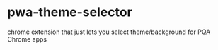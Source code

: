 # pwa-theme-selector
 chrome extension that just lets you select theme/background for PQA Chrome apps
